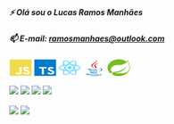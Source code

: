 ##### ⚡ Olá sou o Lucas Ramos Manhães
##### 📫 E-mail: ramosmanhaes@outlook.com

<div style="display: inline_block">
  <img align="center" height="30" width="40" src="https://raw.githubusercontent.com/devicons/devicon/master/icons/javascript/javascript-plain.svg">
  <img align="center" height="30" width="40" src="https://raw.githubusercontent.com/devicons/devicon/master/icons/typescript/typescript-plain.svg">
  <img align="center" height="30" width="40" src="https://raw.githubusercontent.com/devicons/devicon/master/icons/react/react-original.svg">
  <img align="center" height="30" width="40" src="https://raw.githubusercontent.com/devicons/devicon/master/icons/java/java-original.svg">
  <img align="center" height="30" width="40" src="https://raw.githubusercontent.com/devicons/devicon/master/icons/spring/spring-original.svg"> 
</div>

<br>

<div>
    <a href = "mailto:ramosmanhaes@outlook.com"><img src="https://img.shields.io/badge/Outlook-0078D4?logo=microsoft-outlook&logoColor=white&style=for-the-badge" target="_blank"></a>
    <a href="https://www.linkedin.com/in/lucasrmanhaes/" target="_blank"><img src="https://img.shields.io/badge/-LinkedIn-%230077B5?style=for-the-badge&logo=linkedin&logoColor=white" target="_blank"></a>
    <a href="https://instagram.com/lr.manhaes" target="_blank"><img src="https://img.shields.io/badge/-Instagram-%23E4405F?style=for-the-badge&logo=instagram&logoColor=white" target="_blank"></a>
    <a href="https://wa.me/5511916683119?text=Ol%C3%A1%20Lucas%2C%20te%20encontrei%20no%20GitHub%20e%20gostaria%20de%20entrar%20em%20contato%2C%20tudo%20bem%20%3F" target="_blank"><img src="https://img.shields.io/badge/-Whatsapp-%25D366?style=for-the-badge&logo=whatsapp&logoColor=white" target="_blank"></a>
</div>

<br>

<div>
    <img height="180em" src="https://github-readme-stats.vercel.app/api?username=lucasmanhaesr&show_icons=true&theme=dark">
    <img height="180em" src="https://github-readme-stats.vercel.app/api/top-langs/?username=lucasmanhaesr&layout=compact&theme=dark">
</div>

